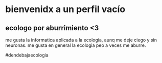 # bienvenidx a un perfil vacío
## ecologo por aburrimiento <3
me gusta la informatica aplicada a la ecologia, aunq me deje ciego y sin neuronas.
me gusta en general la ecologia peo a veces me aburre.

 #dendebajaecologia


